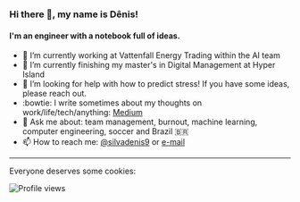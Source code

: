 ### Hi there 👋, my name is Dênis!

#### I'm an engineer with a notebook full of ideas.

- 🔭 I’m currently working at Vattenfall Energy Trading within the AI team
- 🌱 I’m currently finishing my master's in Digital Management at Hyper Island
- 🤔 I’m looking for help with how to predict stress! If you have some ideas, please reach out.
- :bowtie: I write sometimes about my thoughts on work/life/tech/anything: [Medium](https://medium.com/@denisaraujodasilva)
- 💬 Ask me about: team management, burnout, machine learning, computer engineering, soccer and Brazil 🇧🇷
- 📫 How to reach me: [@silvadenis9](https://twitter.com/silvadenis9) or [e-mail](mailto:silvadenisaraujo@gmail.com?subject=[GitHub]%20Saw%20your%20profile)

---
Everyone deserves some cookies:

![Profile views](https://gpvc.arturio.dev/silvadenisaraujo) 
